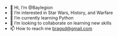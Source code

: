 - 👋 Hi, I’m @Baylegion
- 👀 I’m interested in Star Wars, History, and Warfare
- 🌱 I’m currently learning Python
- 💞️ I’m looking to collaborate on learning new skills
- 📫 How to reach me bragsd@gmail.com 

